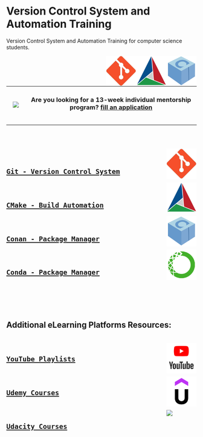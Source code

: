 # Version Control System and Automation Training

Version Control System and Automation Training for computer science students.

<a href="/README.md"><img align="right" width="80" src="https://github.com/cs-MohamedAyman/cs-MohamedAyman/blob/master/logos/conan.png"></img></a>
<a href="/README.md"><img align="right" width="80" src="https://github.com/cs-MohamedAyman/cs-MohamedAyman/blob/master/logos/cmake.png"></img></a>
<a href="/README.md"><img align="right" width="80" src="https://github.com/cs-MohamedAyman/cs-MohamedAyman/blob/master/logos/git.png"></img></a>
<br><br>
<table>
    <tbody>
<tr>
<td align="center" width="10%"><a href="https://forms.gle/3rRZLvBtCusJZd6k9"><img src="https://github.com/cs-MohamedAyman/cs-MohamedAyman/blob/master/repos-icons/announcement.png" width="100%"></img></a></td>
<td align="center" width="90%"><h3>Are you looking for a 13-week individual mentorship program? <a href="https://forms.gle/3rRZLvBtCusJZd6k9">fill an application</a></h3><br></td>
</tr>
    </tbody>
</table>
<br><br>

<a href="/Git/README.md"><img align="right" width="80" src="https://github.com/cs-MohamedAyman/cs-MohamedAyman/blob/master/logos/git.png"></img></a>
<br>

## [`Git - Version Control System`](/Git/README.md)

<a href="/CMake/README.md"><img align="right" width="80" src="https://github.com/cs-MohamedAyman/cs-MohamedAyman/blob/master/logos/cmake.png"></img></a>
<br>

## [`CMake - Build Automation`](/CMake/README.md)

<a href="/Conan/README.md"><img align="right" width="80" src="https://github.com/cs-MohamedAyman/cs-MohamedAyman/blob/master/logos/conan.png"></img></a>
<br>

## [`Conan - Package Manager`](/Conan/README.md)

<a href="/Conda/README.md"><img align="right" width="80" src="https://github.com/cs-MohamedAyman/cs-MohamedAyman/blob/master/logos/conda.png"></img></a>
<br>

## [`Conda - Package Manager`](/Conda/README.md)


<br><br><br><br>


## Additional eLearning Platforms Resources:

<br>
<a href="https://github.com/cs-MohamedAyman/elearning-platforms/blob/master/youtube-playlists/computer-science/version-control-system-and-automation.md"><img align="right" width="80" src="https://github.com/cs-MohamedAyman/cs-MohamedAyman/blob/master/logos/youtube.png"></img></a>

## [`YouTube Playlists`](https://github.com/cs-MohamedAyman/elearning-platforms/blob/master/youtube-playlists/computer-science/version-control-system-and-automation.md)

<br>
<a href="https://github.com/cs-MohamedAyman/elearning-platforms/blob/master/udemy-courses/computer-science/version-control-system-and-automation.md"><img align="right" width="80" src="https://github.com/cs-MohamedAyman/cs-MohamedAyman/blob/master/logos/udemy.png"></img></a>

## [`Udemy Courses`](https://github.com/cs-MohamedAyman/elearning-platforms/blob/master/udemy-courses/computer-science/version-control-system-and-automation.md)

<br>
<a href="https://github.com/cs-MohamedAyman/elearning-platforms/blob/master/udacity-courses/computer-science/version-control-system-and-automation.md"><img align="right" width="80" src="https://github.com/cs-MohamedAyman/cs-MohamedAyman/blob/master/logos/udacity.png"></img></a>

## [`Udacity Courses`](https://github.com/cs-MohamedAyman/elearning-platforms/blob/master/udacity-courses/computer-science/version-control-system-and-automation.md)
